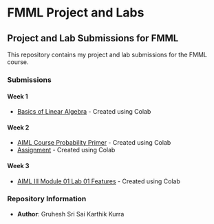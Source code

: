 # FMML Project and Labs

## Project and Lab Submissions for FMML

This repository contains my project and lab submissions for the FMML course.

### Submissions

#### Week 1
- [Basics of Linear Algebra](./Basics_of_Linear_Algebra.ipynb) - Created using Colab

#### Week 2
- [AIML Course Probability Primer](./AIML_Course_Probability_Primer.ipynb) - Created using Colab
- [Assignment](https://drive.google.com/file/d/1gDxZkQtYQBNmrYoqHwwN8HMJDO644GeB/view?usp=sharing) - Created using Colab

#### Week 3
- [AIML III Module 01 Lab 01 Features](./AIML_III_Module_01_Lab_01_Features.ipynb) - Created using Colab

### Repository Information

- **Author**: Gruhesh Sri Sai Karthik Kurra

